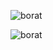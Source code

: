 
![borat](https://github.com/LunaTMT/2D-Terrain-Generation/assets/44672093/e97f4393-2ef1-488d-bc54-56457fc022a6)




![borat](https://github.com/LunaTMT/2D-Terrain-Generation/assets/44672093/887f0e1c-a194-4931-b466-6b958343d0de)
